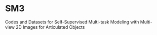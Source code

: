 # SM3
Codes and Datasets for  Self-Supervised Multi-task Modeling with Multi-view 2D Images for Articulated Objects
